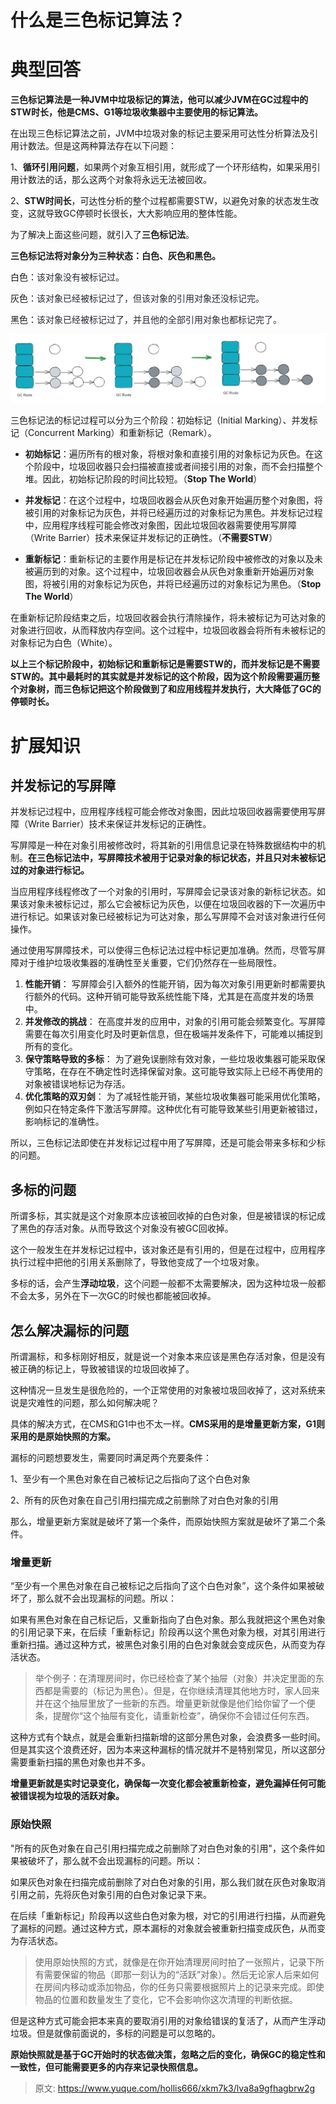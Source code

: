# 什么是三色标记算法？

# 典型回答


**三色标记算法是一种JVM中垃圾标记的算法，他可以减少JVM在GC过程中的STW时长，他是CMS、G1等垃圾收集器中主要使用的标记算法。**



在出现三色标记算法之前，JVM中垃圾对象的标记主要采用可达性分析算法及引用计数法。但是这两种算法存在以下问题：



1、**循环引用问题**，如果两个对象互相引用，就形成了一个环形结构，如果采用引用计数法的话，那么这两个对象将永远无法被回收。



2、**STW时间长**，可达性分析的整个过程都需要STW，以避免对象的状态发生改变，这就导致GC停顿时长很长，大大影响应用的整体性能。



为了解决上面这些问题，就引入了**三色标记法**。



**三色标记法将对象分为三种状态：白色、灰色和黑色。**



白色：<font style="color:rgb(37, 41, 51);">该对象没有被标记过。</font>

灰色：<font style="color:rgb(37, 41, 51);">该对象已经被标记过了，但该对象的引用对象还没标记完。</font>

黑色：<font style="color:rgb(37, 41, 51);">该对象已经被标记过了，并且他的全部引用对象也都标记完了。</font>

<font style="color:rgb(37, 41, 51);"></font>

![1678616351411-1a4bf73b-4ddf-4eea-a630-782cba47a061.png](./img/wwhBEto62NIjErHM/1678616351411-1a4bf73b-4ddf-4eea-a630-782cba47a061-969542.png)

<font style="color:rgb(37, 41, 51);"></font>

三色标记法的标记过程可以分为三个阶段：初始标记（Initial Marking）、并发标记（Concurrent Marking）和重新标记（Remark）。



+ **初始标记**：遍历所有的根对象，将根对象和直接引用的对象标记为灰色。在这个阶段中，垃圾回收器只会扫描被直接或者间接引用的对象，而不会扫描整个堆。因此，初始标记阶段的时间比较短。（**Stop The World**）



+ **并发标记**：在这个过程中，垃圾回收器会从灰色对象开始遍历整个对象图，将被引用的对象标记为灰色，并将已经遍历过的对象标记为黑色。并发标记过程中，应用程序线程可能会修改对象图，因此垃圾回收器需要使用写屏障（Write Barrier）技术来保证并发标记的正确性。（**不需要STW**）



+ **重新标记**：重新标记的主要作用是标记在并发标记阶段中被修改的对象以及未被遍历到的对象。这个过程中，垃圾回收器会从灰色对象重新开始遍历对象图，将被引用的对象标记为灰色，并将已经遍历过的对象标记为黑色。（**Stop The World**）



在重新标记阶段结束之后，垃圾回收器会执行清除操作，将未被标记为可达对象的对象进行回收，从而释放内存空间。这个过程中，垃圾回收器会将所有未被标记的对象标记为白色（White）。



**以上三个标记阶段中，初始标记和重新标记是需要STW的，而并发标记是不需要STW的。其中最耗时的其实就是并发标记的这个阶段，因为这个阶段需要遍历整个对象树，而三色标记把这个阶段做到了和应用线程并发执行，大大降低了GC的停顿时长。**



# 扩展知识


## 并发标记的写屏障


并发标记过程中，应用程序线程可能会修改对象图，因此垃圾回收器需要使用写屏障（Write Barrier）技术来保证并发标记的正确性。



写屏障是一种在对象引用被修改时，将其新的引用信息记录在特殊数据结构中的机制。**在三色标记法中，写屏障技术被用于记录对象的标记状态，并且只对未被标记过的对象进行标记。**



当应用程序线程修改了一个对象的引用时，写屏障会记录该对象的新标记状态。如果该对象未被标记过，那么它会被标记为灰色，以便在垃圾回收器的下一次遍历中进行标记。如果该对象已经被标记为可达对象，那么写屏障不会对该对象进行任何操作。



通过使用写屏障技术，可以使得三色标记法过程中标记更加准确。然而，尽管写屏障对于维护垃圾收集器的准确性至关重要，它们仍然存在一些局限性。



1. **性能开销**： 写屏障会引入额外的性能开销，因为每次对象引用更新时都需要执行额外的代码。这种开销可能导致系统性能下降，尤其是在高度并发的场景中。
2. **并发修改的挑战**： 在高度并发的应用中，对象的引用可能会频繁变化。写屏障需要在每次引用变化时及时更新信息，但在极端并发条件下，可能难以捕捉到所有的变化。
3. **保守策略导致的多标**： 为了避免误删除有效对象，一些垃圾收集器可能采取保守策略，在存在不确定性时选择保留对象。这可能导致实际上已经不再使用的对象被错误地标记为存活。
4. **优化策略的双刃剑**： 为了减轻性能开销，某些垃圾收集器可能采用优化策略，例如只在特定条件下激活写屏障。这种优化有可能导致某些引用更新被错过，影响标记的准确性。



所以，三色标记法即使在并发标记过程中用了写屏障，还是可能会带来多标和少标的问题。



## 多标的问题


所谓多标，其实就是这个对象原本应该被回收掉的白色对象，但是被错误的标记成了黑色的存活对象。从而导致这个对象没有被GC回收掉。



这个一般发生在并发标记过程中，该对象还是有引用的，但是在过程中，应用程序执行过程中把他的引用关系删除了，导致他变成了一个垃圾对象。



多标的话，会产生**浮动垃圾**，这个问题一般都不太需要解决，因为这种垃圾一般都不会太多，另外在下一次GC的时候也都能被回收掉。



## 怎么解决漏标的问题


所谓漏标，和多标刚好相反，就是说一个对象本来应该是黑色存活对象，但是没有被正确的标记上，导致被错误的垃圾回收掉了。



这种情况一旦发生是很危险的，一个正常使用的对象被垃圾回收掉了，这对系统来说是灾难性的问题，那么如何解决呢？



具体的解决方式，在CMS和G1中也不太一样。**CMS采用的是增量更新方案，G1则采用的是原始快照的方案。**



漏标的问题想要发生，需要同时满足两个充要条件：



1、至少有一个黑色对象在自己被标记之后指向了这个白色对象

2、所有的灰色对象在自己引用扫描完成之前删除了对白色对象的引用



那么，增量更新方案就是破坏了第一个条件，而原始快照方案就是破坏了第二个条件。



### 增量更新


“至少有一个黑色对象在自己被标记之后指向了这个白色对象”，这个条件如果被破坏了，那么就不会出现漏标的问题。所以：



如果有黑色对象在自己标记后，又重新指向了白色对象。那么我就把这个黑色对象的引用记录下来，在后续「重新标记」阶段再以这个黑色对象为根，对其引用进行重新扫描。通过这种方式，被黑色对象引用的白色对象就会变成灰色，从而变为存活状态。



> 举个例子：在清理房间时，你已经检查了某个抽屉（对象）并决定里面的东西都是需要的（标记为黑色）。但是，在你继续清理其他地方时，家人回来并在这个抽屉里放了一些新的东西。增量更新就像是他们给你留了一个便条，提醒你“这个抽屉有变化，请重新检查”，确保你不会错过任何东西。
>



这种方式有个缺点，就是会重新扫描新增的这部分黑色对象，会浪费多一些时间。但是其实这个浪费还好，因为本来这种漏标的情况就并不是特别常见，所以这部分需要重新扫描的黑色对象也并不多。



**增量更新就是实时记录变化，确保每一次变化都会被重新检查，避免漏掉任何可能被错误视为垃圾的活跃对象。**



### 原始快照


"所有的灰色对象在自己引用扫描完成之前删除了对白色对象的引用"，这个条件如果被破坏了，那么就不会出现漏标的问题。所以：



如果灰色对象在扫描完成前删除了对白色对象的引用，那么我们就在灰色对象取消引用之前，先将灰色对象引用的白色对象记录下来。



在后续「重新标记」阶段再以这些白色对象为根，对它的引用进行扫描，从而避免了漏标的问题。通过这种方式，原本漏标的对象就会被重新扫描变成灰色，从而变为存活状态。



> 使用原始快照的方式，就像是在你开始清理房间时拍了一张照片，记录下所有需要保留的物品（即那一刻认为的“活跃”对象）。然后无论家人后来如何在房间内移动或添加物品，你的任务只需要根据照片上的记录来完成。即使物品的位置和数量发生了变化，它不会影响你这次清理的判断依据。
>



但是这种方式可能会把本来真的要取消引用的对象给错误的复活了，从而产生浮动垃圾。但是就像前面说的，多标的问题是可以忽略的。



**原始快照就是基于GC开始时的状态做决策，忽略之后的变化，确保GC的稳定性和一致性，但可能需要更多的内存来记录快照信息。**



> 原文: <https://www.yuque.com/hollis666/xkm7k3/lva8a9gfhagbrw2g>